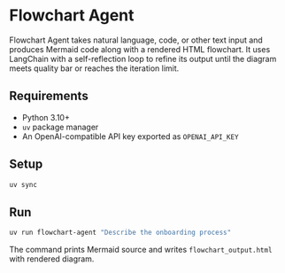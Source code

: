# Flowchart Agent

Flowchart Agent takes natural language, code, or other text input and produces Mermaid code along with a rendered HTML flowchart. It uses LangChain with a self-reflection loop to refine its output until the diagram meets quality bar or reaches the iteration limit.

## Requirements

- Python 3.10+
- `uv` package manager
- An OpenAI-compatible API key exported as `OPENAI_API_KEY`

## Setup

```bash
uv sync
```

## Run

```bash
uv run flowchart-agent "Describe the onboarding process"
```

The command prints Mermaid source and writes `flowchart_output.html` with rendered diagram.
